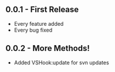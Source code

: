 ## 0.0.1 - First Release
* Every feature added
* Every bug fixed
## 0.0.2 - More Methods!
* Added VSHook:update for svn updates

